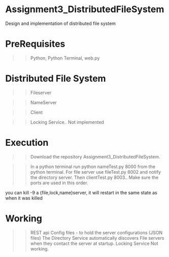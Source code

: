 # Assignment3_DistributedFileSystem
Design and implementation of distributed file system

# PreRequisites

>> Python, Python Terminal, web.py

# Distributed File System 

>> Fileserver

>> NameServer

>> Client

>> Locking Service.. Not implemented

# Execution

>> Download the repository Assignment3_DistributedFileSystem.

>> In a python terminal run python nameTest.py 8000 from the python terminal. 
For file server use fileTest.py 8002 and notify the directory server.
Then clientTest.py 8003.. Make sure the ports are used in this order.

you can kill -9 a {file,lock,name}server, it will restart in the same state as when it was killed

# Working 
>> REST api Config files - to hold the server configurations (JSON files) The Directory Service automatically discovers File servers when they contact the server at startup. 
Locking Service Not working. 
